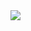 <div>
  
  <img src = 'https://github-readme-stats.vercel.app/api?username=felipesveiga&show_icons=true&theme=radical'>
  
  </div>
  
